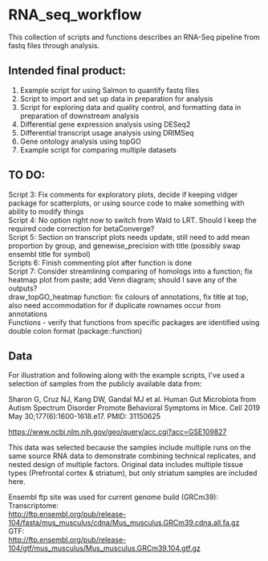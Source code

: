 # RNA_seq_workflow

This collection of scripts and functions describes an RNA-Seq pipeline from fastq files through analysis.

## Intended final product:  
1. Example script for using Salmon to quantify fastq files  
2. Script to import and set up data in preparation for analysis  
3. Script for exploring data and quality control, and formatting data in preparation of downstream analysis  
4. Differential gene expression analysis using DESeq2
5. Differential transcript usage analysis using DRIMSeq  
6. Gene ontology analysis using topGO  
7. Example script for comparing multiple datasets

## TO DO:  
Script 3: Fix comments for exploratory plots, decide if keeping vidger package for scatterplots, or using source code to make something with ability to modify things  
Script 4: No option right now to switch from Wald to LRT. Should I keep the required code correction for betaConverge?  
Script 5: Section on transcript plots needs update, still need to add mean proportion by group, and genewise_precision with title (possibly swap ensembl title for symbol)  
Scripts 6: Finish commenting plot after function is done  
Script 7: Consider streamlining comparing of homologs into a function; fix heatmap plot from paste; add Venn diagram; should I save any of the outputs?  
draw_topGO_heatmap function: fix colours of annotations, fix title at top, also need accommodation for if duplicate rownames occur from annotations  
Functions - verify that functions from specific packages are identified using double colon format (package::function)  
  


## Data  

For illustration and following along with the example scripts, I've used a selection of samples from the publicly available data from:  

Sharon G, Cruz NJ, Kang DW, Gandal MJ et al. Human Gut Microbiota from Autism Spectrum Disorder Promote Behavioral Symptoms in Mice. Cell 2019 May 30;177(6):1600-1618.e17. PMID: 31150625  
  
https://www.ncbi.nlm.nih.gov/geo/query/acc.cgi?acc=GSE109827
  
This data was selected because the samples include multiple runs on the same source RNA data to demonstrate combining technical replicates, and nested design of multiple factors. Original data includes multiple tissue types (Prefrontal cortex & striatum), but only striatum samples are included here.
  
Ensembl ftp site was used for current genome build (GRCm39):  
Transcriptome:  
http://ftp.ensembl.org/pub/release-104/fasta/mus_musculus/cdna/Mus_musculus.GRCm39.cdna.all.fa.gz  
GTF:  
http://ftp.ensembl.org/pub/release-104/gtf/mus_musculus/Mus_musculus.GRCm39.104.gtf.gz  
